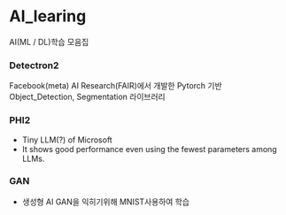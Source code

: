 # AI_learing
AI(ML / DL)학습 모음집

### Detectron2
Facebook(meta) AI Research(FAIR)에서 개발한 Pytorch 기반 Object_Detection, Segmentation 라이브러리<br>

### PHI2
- Tiny LLM(?) of Microsoft
- It shows good performance even using the fewest parameters among LLMs.

### GAN
- 생성형 AI GAN을 익히기위해 MNIST사용하여 학습
